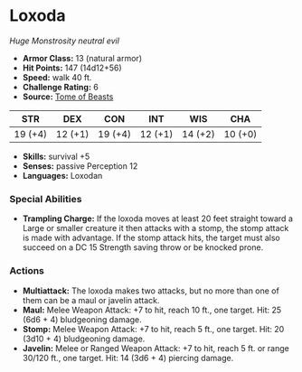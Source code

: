 # Loxoda

*Huge* *Monstrosity* *neutral evil*

- **Armor Class:** 13 (natural armor)
- **Hit Points:** 147 (14d12+56)
- **Speed:** walk 40 ft.
- **Challenge Rating:** 6
- **Source:** [Tome of Beasts](https://koboldpress.com/kpstore/product/tome-of-beasts-for-5th-edition-print/)

| STR | DEX | CON | INT | WIS | CHA |
| --- | --- | --- | --- | --- | --- |
| 19 (+4) | 12 (+1) | 19 (+4) | 12 (+1) | 14 (+2) | 10 (+0) |

- **Skills:** survival +5
- **Senses:** passive Perception 12
- **Languages:** Loxodan
### Special Abilities
- **Trampling Charge:** If the loxoda moves at least 20 feet straight toward a Large or smaller creature it then attacks with a stomp, the stomp attack is made with advantage. If the stomp attack hits, the target must also succeed on a DC 15 Strength saving throw or be knocked prone.
### Actions
- **Multiattack:** The loxoda makes two attacks, but no more than one of them can be a maul or javelin attack.
- **Maul:** Melee Weapon Attack: +7 to hit, reach 10 ft., one target. Hit: 25 (6d6 + 4) bludgeoning damage.
- **Stomp:** Melee Weapon Attack: +7 to hit, reach 5 ft., one target. Hit: 20 (3d10 + 4) bludgeoning damage.
- **Javelin:** Melee or Ranged Weapon Attack: +7 to hit, reach 5 ft. or range 30/120 ft., one target. Hit: 14 (3d6 + 4) piercing damage.
